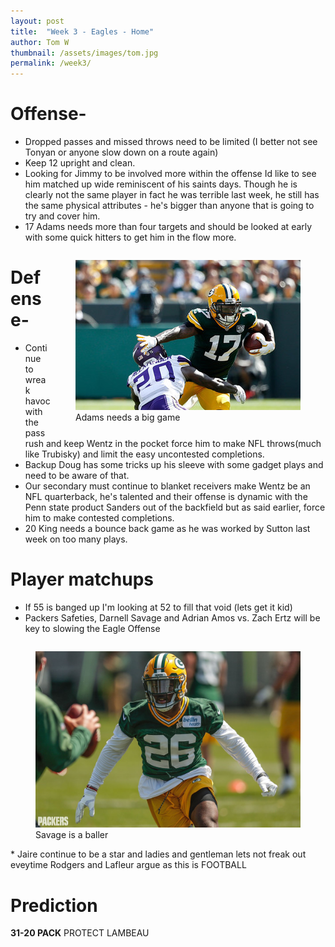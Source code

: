 ```yaml
---
layout: post
title:  "Week 3 - Eagles - Home"
author: Tom W
thumbnail: /assets/images/tom.jpg
permalink: /week3/
---
```


# Offense-
* Dropped passes and missed throws need to be limited (I better not see Tonyan or anyone slow down on a route again)
* Keep 12 upright and clean. 
* Looking for Jimmy to be involved more within the offense Id like to see him matched up wide reminiscent of his saints days. Though he is clearly not the same player in fact he was terrible last week, he still has the same physical attributes - he's bigger than anyone that is going to try and cover him. 
* 17 Adams needs more than four targets and should be looked at early with some quick hitters to get him in the flow more.
<figure style= "float:right">
  <img src="/assets/images/davantae.jpg" alt="davantaeadams">
  <figcaption>Adams needs a big game</figcaption>
</figure>

# Defense-
* Continue to wreak havoc with the pass rush and keep Wentz in the pocket force him to make NFL throws(much like Trubisky) and limit the easy uncontested completions. 
* Backup Doug has some tricks up his sleeve with some gadget plays and need to be aware of that. 
* Our secondary must continue to blanket receivers make Wentz be an NFL quarterback, he's talented and their offense is dynamic with the Penn state product Sanders out of the backfield but as said earlier, force him to make contested completions. 
* 20 King needs a bounce back game as he was worked by Sutton last week on too many plays.


# Player matchups
* If 55 is banged up I'm looking at 52 to fill that void (lets get it kid)
* Packers Safeties, Darnell Savage and Adrian Amos vs. Zach Ertz will be key to slowing the Eagle Offense
<figure style= "float:right">
  <img src="/assets/images/savage.JPG" alt="darnellsavage">
  <figcaption>Savage is a baller</figcaption>
</figure>
* Jaire continue to be a star and ladies and gentleman lets not freak out eveytime Rodgers and Lafleur argue as this is FOOTBALL

# Prediction
**31-20 PACK**
PROTECT LAMBEAU
